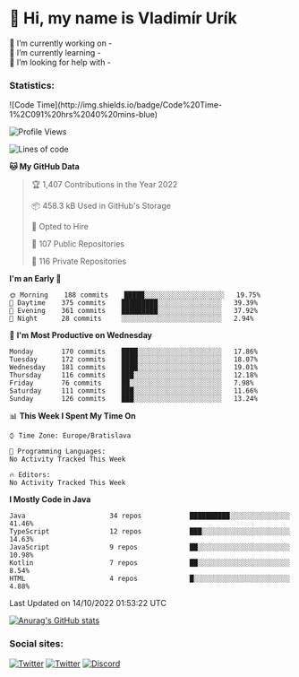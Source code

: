 <h1> 👋 Hi, my name is Vladimír Urík</h1>
<p>
 🔭 I’m currently working on -<br>
 🌱 I’m currently learning -<br>
 🤔 I’m looking for help with -<br>
</p>
<h3>Statistics:</h3>
<!--START_SECTION:waka-->
![Code Time](http://img.shields.io/badge/Code%20Time-1%2C091%20hrs%2040%20mins-blue)

![Profile Views](http://img.shields.io/badge/Profile%20Views-4-blue)

![Lines of code](https://img.shields.io/badge/From%20Hello%20World%20I%27ve%20Written-4%20Million%20lines%20of%20code-blue)

**🐱 My GitHub Data** 

> 🏆 1,407 Contributions in the Year 2022
 > 
> 📦 458.3 kB Used in GitHub's Storage 
 > 
> 💼 Opted to Hire
 > 
> 📜 107 Public Repositories 
 > 
> 🔑 116 Private Repositories  
 > 
**I'm an Early 🐤** 

```text
🌞 Morning    188 commits    █████░░░░░░░░░░░░░░░░░░░░   19.75% 
🌆 Daytime    375 commits    █████████░░░░░░░░░░░░░░░░   39.39% 
🌃 Evening    361 commits    █████████░░░░░░░░░░░░░░░░   37.92% 
🌙 Night      28 commits     ░░░░░░░░░░░░░░░░░░░░░░░░░   2.94%

```
📅 **I'm Most Productive on Wednesday** 

```text
Monday       170 commits    ████░░░░░░░░░░░░░░░░░░░░░   17.86% 
Tuesday      172 commits    ████░░░░░░░░░░░░░░░░░░░░░   18.07% 
Wednesday    181 commits    ████░░░░░░░░░░░░░░░░░░░░░   19.01% 
Thursday     116 commits    ███░░░░░░░░░░░░░░░░░░░░░░   12.18% 
Friday       76 commits     ██░░░░░░░░░░░░░░░░░░░░░░░   7.98% 
Saturday     111 commits    ███░░░░░░░░░░░░░░░░░░░░░░   11.66% 
Sunday       126 commits    ███░░░░░░░░░░░░░░░░░░░░░░   13.24%

```


📊 **This Week I Spent My Time On** 

```text
⌚︎ Time Zone: Europe/Bratislava

💬 Programming Languages: 
No Activity Tracked This Week

🔥 Editors: 
No Activity Tracked This Week

```

**I Mostly Code in Java** 

```text
Java                     34 repos            ██████████░░░░░░░░░░░░░░░   41.46% 
TypeScript               12 repos            ███░░░░░░░░░░░░░░░░░░░░░░   14.63% 
JavaScript               9 repos             ██░░░░░░░░░░░░░░░░░░░░░░░   10.98% 
Kotlin                   7 repos             ██░░░░░░░░░░░░░░░░░░░░░░░   8.54% 
HTML                     4 repos             █░░░░░░░░░░░░░░░░░░░░░░░░   4.88%

```



 Last Updated on 14/10/2022 01:53:22 UTC
<!--END_SECTION:waka-->

[![Anurag's GitHub stats](https://github-readme-stats.vercel.app/api?username=vladimir-urik)](https://github.com/anuraghazra/github-readme-stats)

<h3>Social sites:</h3>
<p><a href="https://twitter.com/GGGEDR" target="_blank"><img alt="Twitter" src="https://img.shields.io/badge/twitter-%231DA1F2.svg?&style=for-the-badge&logo=twitter&logoColor=white" /></a> <a href="https://www.reddit.com/user/GGGEDR" target="_blank"><img alt="Twitter" src="https://img.shields.io/badge/reddit-%23FE6262.svg?&style=for-the-badge&logo=reddit&logoColor=white" /></a> <a href="https://discord.com/users/535708984959827978" target="_blank"><img alt="Discord" src="https://img.shields.io/badge/discord-%235865f2.svg?&style=for-the-badge&logo=discord&logoColor=white" />
</p>
